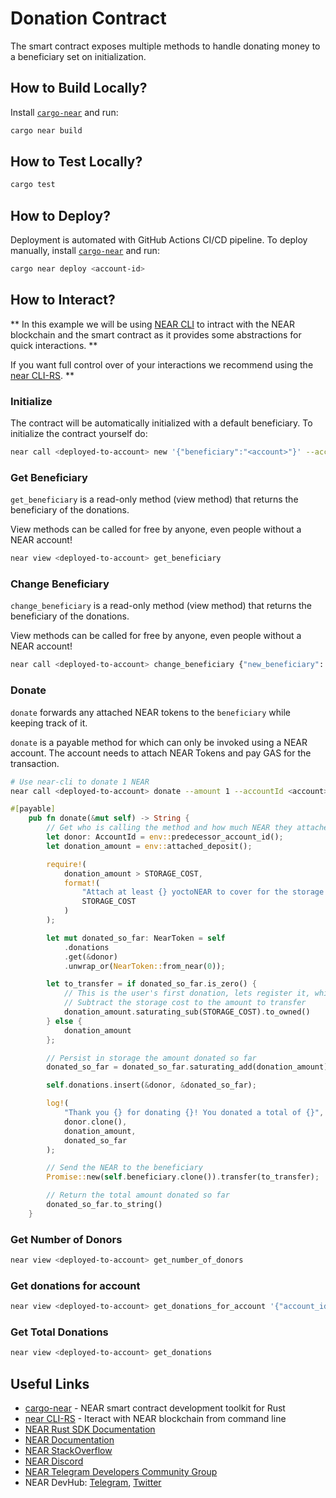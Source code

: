 # Donation Contract

The smart contract exposes multiple methods to handle donating money to a
beneficiary set on initialization.

## How to Build Locally?

Install [`cargo-near`](https://github.com/near/cargo-near) and run:

```bash
cargo near build
```

## How to Test Locally?

```bash
cargo test
```

## How to Deploy?

Deployment is automated with GitHub Actions CI/CD pipeline. To deploy manually,
install [`cargo-near`](https://github.com/near/cargo-near) and run:

```bash
cargo near deploy <account-id>
```

## How to Interact?

** In this example we will be using [NEAR CLI](https://github.com/near/near-cli)
to intract with the NEAR blockchain and the smart contract as it provides some
abstractions for quick interactions. **

If you want full control over of your interactions we recommend using the
[near CLI-RS](https://near.cli.rs). **

### Initialize

The contract will be automatically initialized with a default beneficiary. To
initialize the contract yourself do:

```bash
near call <deployed-to-account> new '{"beneficiary":"<account>"}' --accountId <deployed-to-account>
```

### Get Beneficiary

`get_beneficiary` is a read-only method (view method) that returns the
beneficiary of the donations.

View methods can be called for free by anyone, even people without a NEAR
account!

```bash
near view <deployed-to-account> get_beneficiary
```

### Change Beneficiary

`change_beneficiary` is a read-only method (view method) that returns the
beneficiary of the donations.

View methods can be called for free by anyone, even people without a NEAR
account!

```bash
near call <deployed-to-account> change_beneficiary {"new_beneficiary": "<new-baccount>"} --accountId <deployed-to-account>
```

### Donate

`donate` forwards any attached NEAR tokens to the `beneficiary` while keeping
track of it.

`donate` is a payable method for which can only be invoked using a NEAR account.
The account needs to attach NEAR Tokens and pay GAS for the transaction.

```bash
# Use near-cli to donate 1 NEAR
near call <deployed-to-account> donate --amount 1 --accountId <account>
```

```rust
#[payable]
    pub fn donate(&mut self) -> String {
        // Get who is calling the method and how much NEAR they attached
        let donor: AccountId = env::predecessor_account_id();
        let donation_amount = env::attached_deposit();

        require!(
            donation_amount > STORAGE_COST,
            format!(
                "Attach at least {} yoctoNEAR to cover for the storage cost",
                STORAGE_COST
            )
        );

        let mut donated_so_far: NearToken = self
            .donations
            .get(&donor)
            .unwrap_or(NearToken::from_near(0));

        let to_transfer = if donated_so_far.is_zero() {
            // This is the user's first donation, lets register it, which increases storage
            // Subtract the storage cost to the amount to transfer
            donation_amount.saturating_sub(STORAGE_COST).to_owned()
        } else {
            donation_amount
        };

        // Persist in storage the amount donated so far
        donated_so_far = donated_so_far.saturating_add(donation_amount);

        self.donations.insert(&donor, &donated_so_far);

        log!(
            "Thank you {} for donating {}! You donated a total of {}",
            donor.clone(),
            donation_amount,
            donated_so_far
        );

        // Send the NEAR to the beneficiary
        Promise::new(self.beneficiary.clone()).transfer(to_transfer);

        // Return the total amount donated so far
        donated_so_far.to_string()
    }
```

### Get Number of Donors

```bash
near view <deployed-to-account> get_number_of_donors
```

### Get donations for account

```bash
near view <deployed-to-account> get_donations_for_account '{"account_id":"<account>"}'
```

### Get Total Donations

```bash
near view <deployed-to-account> get_donations
```

## Useful Links

- [cargo-near](https://github.com/near/cargo-near) - NEAR smart contract
  development toolkit for Rust
- [near CLI-RS](https://near.cli.rs) - Iteract with NEAR blockchain from command
  line
- [NEAR Rust SDK Documentation](https://docs.near.org/sdk/rust/introduction)
- [NEAR Documentation](https://docs.near.org)
- [NEAR StackOverflow](https://stackoverflow.com/questions/tagged/nearprotocol)
- [NEAR Discord](https://near.chat)
- [NEAR Telegram Developers Community Group](https://t.me/neardev)
- NEAR DevHub: [Telegram](https://t.me/neardevhub),
  [Twitter](https://twitter.com/neardevhub)
